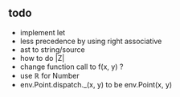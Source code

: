 ## todo

- implement let
- less precedence by using right associative
- ast to string/source
- how to do |Z|
- change function call to f(x, y) ?
- use ℝ for Number
- env.Point.dispatch.\_(x, y) to be env.Point(x, y)
